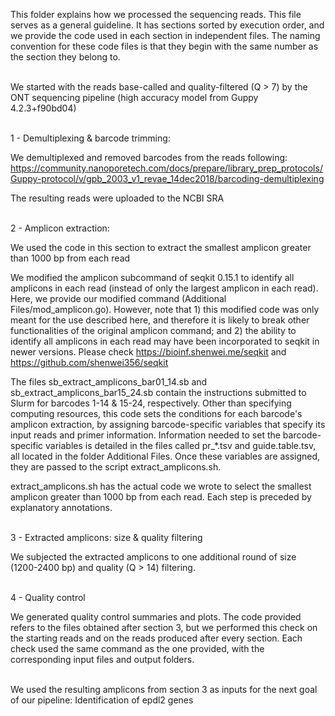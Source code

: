 This folder explains how we processed the sequencing reads. This file serves as a general guideline. It has sections sorted by execution order, and we provide the code used in each section in independent files. The naming convention for these code files is that they begin with the same number as the section they belong to.<br/><br/>


We started with the reads base-called and quality-filtered (Q > 7) by the ONT sequencing pipeline (high accuracy model from Guppy 4.2.3+f90bd04) <br/><br/>


1 - Demultiplexing & barcode trimming: 

We demultiplexed and removed barcodes from the reads following: https://community.nanoporetech.com/docs/prepare/library_prep_protocols/Guppy-protocol/v/gpb_2003_v1_revae_14dec2018/barcoding-demultiplexing

The resulting reads were uploaded to the NCBI SRA<br/><br/>


2 - Amplicon extraction: 

We used the code in this section to extract the smallest amplicon greater than 1000 bp from each read

We modified the amplicon subcommand of seqkit 0.15.1 to identify all amplicons in each read (instead of only the largest amplicon in each read). Here, we provide our modified command (Additional Files/mod_amplicon.go). However, note that 1) this modified code was only meant for the use described here, and therefore it is likely to break other functionalities of the original amplicon command; and 2) the ability to identify all amplicons in each read may have been incorporated to seqkit in newer versions. Please check https://bioinf.shenwei.me/seqkit and https://github.com/shenwei356/seqkit

The files sb_extract_amplicons_bar01_14.sb and sb_extract_amplicons_bar15_24.sb contain the instructions submitted to Slurm for barcodes 1-14 & 15-24, respectively. Other than specifying computing resources, this code sets the conditions for each barcode's amplicon extraction, by assigning barcode-specific variables that specify its input reads and primer information. Information needed to set the barcode-specific variables is detailed in the files called pr_*.tsv and guide.table.tsv, all located in the folder Additional Files. Once these variables are assigned, they are passed to the script  extract_amplicons.sh.

extract_amplicons.sh has the actual code we wrote to select the smallest amplicon greater than 1000 bp from each read. Each step is preceded by explanatory annotations.<br/><br/>


3 - Extracted amplicons: size & quality filtering

We subjected the extracted amplicons to one additional round of size (1200-2400 bp) and quality (Q > 14) filtering.<br/><br/>


4 - Quality control

We generated quality control summaries and plots. The code provided refers to the files obtained after section 3, but we performed this check on the starting reads and on the reads produced after every section. Each check used the same command as the one provided, with the corresponding input files and output folders.<br/><br/>


We used the resulting amplicons from section 3 as inputs for the next goal of our pipeline: Identification of epdl2 genes
